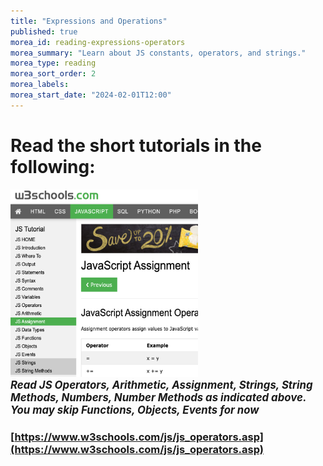 ```yaml
---
title: "Expressions and Operations"
published: true
morea_id: reading-expressions-operators
morea_summary: "Learn about JS constants, operators, and strings."
morea_type: reading
morea_sort_order: 2
morea_labels:
morea_start_date: "2024-02-01T12:00"
---
```



# Read the short tutorials in the following:

<a href="https://www.w3schools.com/js/js_operators.asp"><img height="300px" width="300px" src="W3Expression_Strings.png"></a>
<br><i><b><big>*Read JS Operators, Arithmetic, Assignment, Strings, String Methods, Numbers, Number Methods as indicated above. You may skip Functions, Objects, Events for now*</big></b></i>


### [https://www.w3schools.com/js/js_operators.asp](https://www.w3schools.com/js/js_operators.asp)